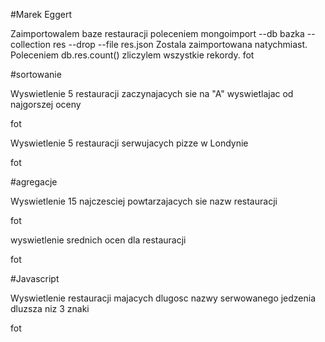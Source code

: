 #Marek Eggert

Zaimportowalem baze restauracji poleceniem 
mongoimport --db bazka --collection res --drop --file res.json
Zostala zaimportowana natychmiast. Poleceniem
db.res.count()
zliczylem wszystkie rekordy.
fot

#sortowanie

Wyswietlenie 5 restauracji zaczynajacych sie na "A" wyswietlajac od najgorszej oceny

fot

Wyswietlenie 5 restauracji serwujacych pizze w Londynie

fot

#agregacje

Wyswietlenie 15 najczesciej powtarzajacych sie nazw restauracji

fot

wyswietlenie srednich ocen dla restauracji

fot

#Javascript

Wyswietlenie restauracji majacych dlugosc nazwy serwowanego jedzenia dluzsza niz 3 znaki

fot


